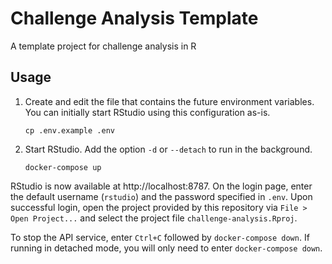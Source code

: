 # Challenge Analysis Template

A template project for challenge analysis in R

## Usage

1. Create and edit the file that contains the future environment variables. You
   can initially start RStudio using this configuration as-is.

       cp .env.example .env

2. Start RStudio. Add the option `-d` or `--detach` to run in the background.

       docker-compose up

RStudio is now available at http://localhost:8787. On the login page, enter the
default username (`rstudio`) and the password specified in `.env`. Upon
successful login, open the project provided by this repository via `File > Open
Project...` and select the project file `challenge-analysis.Rproj`.

To stop the API service, enter `Ctrl+C` followed by `docker-compose down`.  If
running in detached mode, you will only need to enter `docker-compose down`.


<!-- What this project is: A template project for post-challenge analysis with template R markdown files describing important common post-challenge analyses, and a general explanation of how they are done.

What this project isn't: A codebase for running analyses.

## Template structure
`/analysis`: Contains all code notebooks and rendered `html` notebooks.

`/figures`: You could, if you like, store rendered results from your analyses here, so that you can find them when it's time to publish!

`/data`: Where is `/data`? It's a better practice to store the data on Synapse, in the challenge project, so that others can reference the data if they so choose.

## Using github.io
As seen in the table below, you can optionally and ideally knit your code notebooks to html so that they can be displayed on github.io. In order to set this up, you should enable Github Pages in the Settings for your project, and configure it to use the `gh-pages` branch as source. Once you've done this, any `html` files in the `gh-pages` branch will be rendered on github.io.

-----

# Your Challenge Name Here
You should insert the name and description of your Challenge here, with a link to the Challenge project.

## Post-challenge analyses
Here's a summary of the analyses we've run so far.

|analysis|description|
|--|--|
|[Determining top performers](https://sage-bionetworks-challenges.github.io/challenge-analysis/analysis/determine-top-performers.html)|A simple description of a bootstrap analysis to determine the top performers in a challenge.|
|[Comparison to baseline/comparator model](https://sage-bionetworks-challenges.github.io/challenge-analysis/analysis/compare-models-to-baseline.html)|A simple description of a bootstrap analysis to determine the performance of participants relative to a comparator model.|
|[Survey analysis](https://sage-bionetworks-challenges.github.io/challenge-analysis/analysis/survey-analysis.html)|A simple description of a post-challenge survey analysis.|
|[Ensemble analysis](https://sage-bionetworks-challenges.github.io/challenge-analysis/analysis/ensemble-analysis.html)|A simple description of an ensemble analysis for a challenge.| -->
